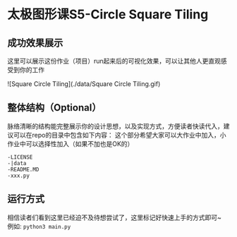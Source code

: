 # 太极图形课S5-Circle Square Tiling


## 成功效果展示
这里可以展示这份作业（项目）run起来后的可视化效果，可以让其他人更直观感受到你的工作

![Square Circle Tiling](./data/Square Circle Tiling.gif)
## 整体结构（Optional）
脉络清晰的结构能完整展示你的设计思想，以及实现方式，方便读者快读代入，建议可以在repo的目录中包含如下内容：
这个部分希望大家可以大作业中加入，小作业中可以选择性加入（如果不加也是OK的）
```
-LICENSE
-|data
-README.MD
-xxx.py
```

## 运行方式
相信读者们看到这里已经迫不及待想尝试了，这里标记好快速上手的方式即可~  
例如:  `python3 main.py`
